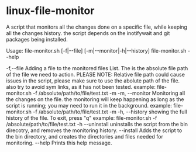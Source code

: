 # linux-file-monitor
A script that monitors all the changes done on a specific file, while keeping all the changes history. the script depends on the inotifywait and git packages being installed.

Usage: file-monitor.sh [-f|--file] <absolute-file-path> [-m|--monitor|-h|--history]
       file-monitor.sh --help

 -f,--file <absolute-file-path>	Adding a file to the monitored files List. The <absolute-file-path>
				is the absolute file path of the file we need to action.
				PLEASE NOTE: Relative file path could cause issues in the script,
				please make sure to use the abolute path of the file. also try to 
				avoid sym links, as it has not been tested.
				example: file-monitor.sh -f /absolute/path/to/file/test.txt -m
 -m, --monitor			Monitoring all the changes on the file. the monitoring will keep
				happening as long as the script is running; you may need to run it
				in the background.
				example: file-monitor.sh -f /absolute/path/to/file/test.txt -m
 -h, --history			showing the full history of the file.
				To exit, press "q"
				example: file-monitor.sh -f /absolute/path/to/file/test.txt -h
 --uninstall			uninstalls the script from the bin direcotry,
				and removes the monitoring history.
 --install			Adds the script to the bin directory, and creates
				the directories and files needed for monitoring.
 --help				Prints this help message.
